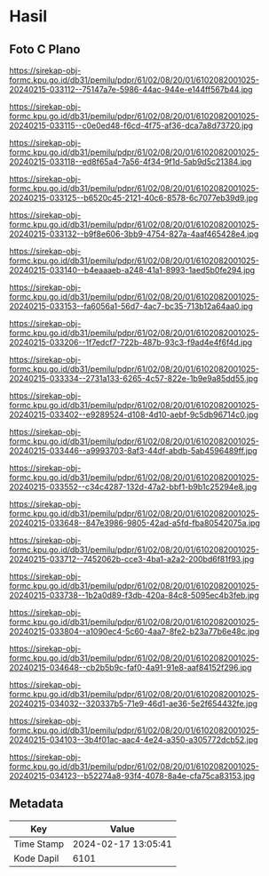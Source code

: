 # Hasil

## Foto C Plano

https://sirekap-obj-formc.kpu.go.id/db31/pemilu/pdpr/61/02/08/20/01/6102082001025-20240215-033112--75147a7e-5986-44ac-944e-e144ff567b44.jpg

https://sirekap-obj-formc.kpu.go.id/db31/pemilu/pdpr/61/02/08/20/01/6102082001025-20240215-033115--c0e0ed48-f6cd-4f75-af36-dca7a8d73720.jpg

https://sirekap-obj-formc.kpu.go.id/db31/pemilu/pdpr/61/02/08/20/01/6102082001025-20240215-033118--ed8f65a4-7a56-4f34-9f1d-5ab9d5c21384.jpg

https://sirekap-obj-formc.kpu.go.id/db31/pemilu/pdpr/61/02/08/20/01/6102082001025-20240215-033125--b6520c45-2121-40c6-8578-6c7077eb39d9.jpg

https://sirekap-obj-formc.kpu.go.id/db31/pemilu/pdpr/61/02/08/20/01/6102082001025-20240215-033132--b9f8e606-3bb9-4754-827a-4aaf465428e4.jpg

https://sirekap-obj-formc.kpu.go.id/db31/pemilu/pdpr/61/02/08/20/01/6102082001025-20240215-033140--b4eaaaeb-a248-41a1-8993-1aed5b0fe294.jpg

https://sirekap-obj-formc.kpu.go.id/db31/pemilu/pdpr/61/02/08/20/01/6102082001025-20240215-033153--fa6056a1-56d7-4ac7-bc35-713b12a64aa0.jpg

https://sirekap-obj-formc.kpu.go.id/db31/pemilu/pdpr/61/02/08/20/01/6102082001025-20240215-033206--1f7edcf7-722b-487b-93c3-f9ad4e4f6f4d.jpg

https://sirekap-obj-formc.kpu.go.id/db31/pemilu/pdpr/61/02/08/20/01/6102082001025-20240215-033334--2731a133-6265-4c57-822e-1b9e9a85dd55.jpg

https://sirekap-obj-formc.kpu.go.id/db31/pemilu/pdpr/61/02/08/20/01/6102082001025-20240215-033402--e9289524-d108-4d10-aebf-9c5db96714c0.jpg

https://sirekap-obj-formc.kpu.go.id/db31/pemilu/pdpr/61/02/08/20/01/6102082001025-20240215-033446--a9993703-8af3-44df-abdb-5ab4596489ff.jpg

https://sirekap-obj-formc.kpu.go.id/db31/pemilu/pdpr/61/02/08/20/01/6102082001025-20240215-033552--c34c4287-132d-47a2-bbf1-b9b1c25294e8.jpg

https://sirekap-obj-formc.kpu.go.id/db31/pemilu/pdpr/61/02/08/20/01/6102082001025-20240215-033648--847e3986-9805-42ad-a5fd-fba80542075a.jpg

https://sirekap-obj-formc.kpu.go.id/db31/pemilu/pdpr/61/02/08/20/01/6102082001025-20240215-033712--7452062b-cce3-4ba1-a2a2-200bd6f81f93.jpg

https://sirekap-obj-formc.kpu.go.id/db31/pemilu/pdpr/61/02/08/20/01/6102082001025-20240215-033738--1b2a0d89-f3db-420a-84c8-5095ec4b3feb.jpg

https://sirekap-obj-formc.kpu.go.id/db31/pemilu/pdpr/61/02/08/20/01/6102082001025-20240215-033804--a1090ec4-5c60-4aa7-8fe2-b23a77b6e48c.jpg

https://sirekap-obj-formc.kpu.go.id/db31/pemilu/pdpr/61/02/08/20/01/6102082001025-20240215-034648--cb2b5b9c-faf0-4a91-91e8-aaf84152f296.jpg

https://sirekap-obj-formc.kpu.go.id/db31/pemilu/pdpr/61/02/08/20/01/6102082001025-20240215-034032--320337b5-71e9-46d1-ae36-5e2f654432fe.jpg

https://sirekap-obj-formc.kpu.go.id/db31/pemilu/pdpr/61/02/08/20/01/6102082001025-20240215-034103--3b4f01ac-aac4-4e24-a350-a305772dcb52.jpg

https://sirekap-obj-formc.kpu.go.id/db31/pemilu/pdpr/61/02/08/20/01/6102082001025-20240215-034123--b52274a8-93f4-4078-8a4e-cfa75ca83153.jpg


## Metadata

| Key        | Value               |
| ---------- | ------------------- |
| Time Stamp | 2024-02-17 13:05:41 |
| Kode Dapil | 6101                |




